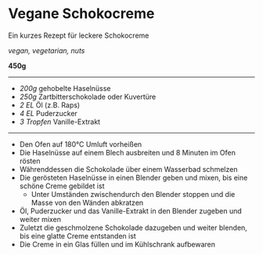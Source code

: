 # Vegane Schokocreme

Ein kurzes Rezept für leckere Schokocreme

*vegan, vegetarian, nuts*

**450g**

---

- *200g* gehobelte Haselnüsse
- *250g* Zartbitterschokolade oder Kuvertüre
- *2 EL* Öl (z.B. Raps)
- *4 EL* Puderzucker
- *3 Tropfen* Vanille-Extrakt

---

- Den Ofen auf 180°C Umluft vorheißen
- Die Haselnüsse auf einem Blech ausbreiten und 8 Minuten im Ofen rösten
- Währenddessen die Schokolade über einem Wasserbad schmelzen
- Die gerösteten Haselnüsse in einen Blender geben und mixen, bis eine schöne Creme gebildet ist
    - Unter Umständen zwischendurch den Blender stoppen und die Masse von den Wänden abkratzen
- Öl, Puderzucker und das Vanille-Extrakt in den Blender zugeben und weiter mixen
- Zuletzt die geschmolzene Schokolade dazugeben und weiter blenden, bis eine glatte Creme entstanden ist
- Die Creme in ein Glas füllen und im Kühlschrank aufbewaren
